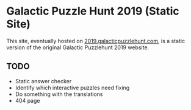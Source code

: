 # Galactic Puzzle Hunt 2019 (Static Site)

This site, eventually hosted on [2019.galacticpuzzlehunt.com](https://2019.galacticpuzzlehunt.com), is a static version of the original Galactic Puzzlehunt 2019 website.

## TODO

* Static answer checker
* Identify which interactive puzzles need fixing
* Do something with the translations
* 404 page
